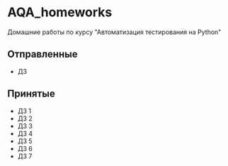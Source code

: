 # AQA_homeworks
Домашние работы по курсу "Автоматизация тестирования на Python"

## Отправленные
- ДЗ 

## Принятые

- ДЗ 1
- ДЗ 2
- ДЗ 3
- ДЗ 4
- ДЗ 5
- ДЗ 6
- ДЗ 7
